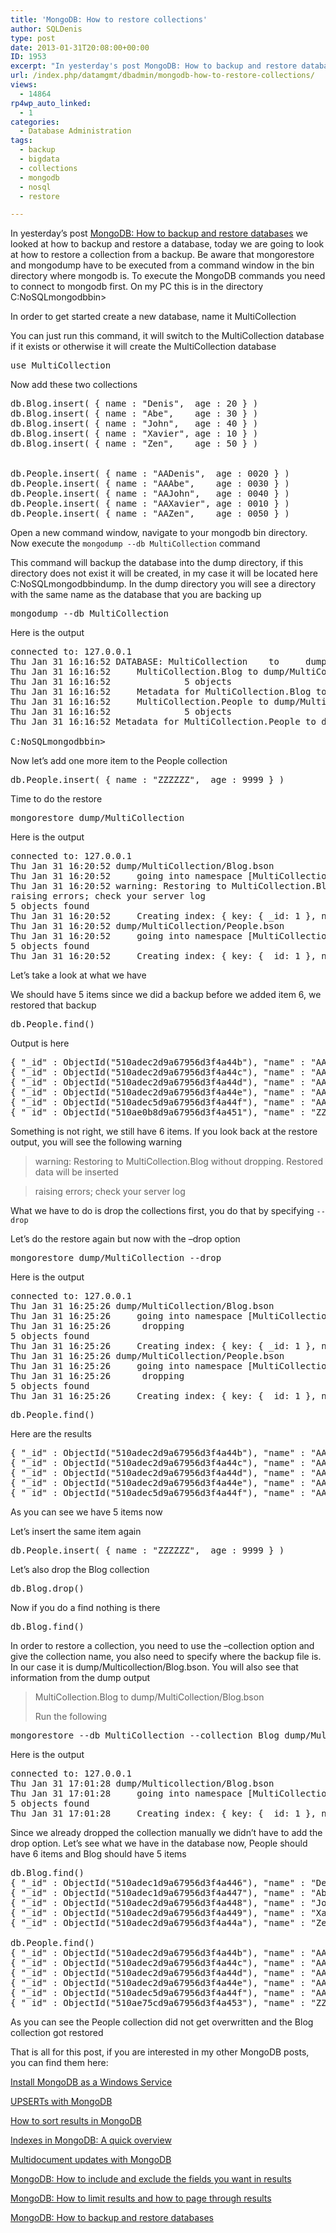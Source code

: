 ```yaml
---
title: 'MongoDB: How to restore collections'
author: SQLDenis
type: post
date: 2013-01-31T20:08:00+00:00
ID: 1953
excerpt: "In yesterday's post MongoDB: How to backup and restore databases we looked at how to backup and restore a database, today we are going to look at how to restore a collection from a backup. Be aware that mongorestore and mongodump have to be executed fro&hellip;"
url: /index.php/datamgmt/dbadmin/mongodb-how-to-restore-collections/
views:
  - 14864
rp4wp_auto_linked:
  - 1
categories:
  - Database Administration
tags:
  - backup
  - bigdata
  - collections
  - mongodb
  - nosql
  - restore

---
```

In yesterday&#8217;s post [MongoDB: How to backup and restore databases][1] we looked at how to backup and restore a database, today we are going to look at how to restore a collection from a backup. Be aware that mongorestore and mongodump have to be executed from a command window in the bin directory where mongodb is. To execute the MongoDB commands you need to connect to mongodb first. On my PC this is in the directory C:NoSQLmongodbbin>

In order to get started create a new database, name it MultiCollection 

You can just run this command, it will switch to the MultiCollection database if it exists or otherwise it will create the MultiCollection database

<pre>use MultiCollection</pre>

Now add these two collections

<pre>db.Blog.insert( { name : "Denis",  age : 20 } )
db.Blog.insert( { name : "Abe",    age : 30 } )
db.Blog.insert( { name : "John",   age : 40 } )
db.Blog.insert( { name : "Xavier", age : 10 } )
db.Blog.insert( { name : "Zen",    age : 50 } )


db.People.insert( { name : "AADenis",  age : 0020 } )
db.People.insert( { name : "AAAbe",    age : 0030 } )
db.People.insert( { name : "AAJohn",   age : 0040 } )
db.People.insert( { name : "AAXavier", age : 0010 } )
db.People.insert( { name : "AAZen",    age : 0050 } )</pre>

Open a new command window, navigate to your mongodb bin directory. Now execute the `mongodump --db MultiCollection` command
  
This command will backup the database into the dump directory, if this directory does not exist it will be created, in my case it will be located here C:NoSQLmongodbbindump. In the dump directory you will see a directory with the same name as the database that you are backing up

<pre>mongodump --db MultiCollection</pre>

Here is the output

<pre>connected to: 127.0.0.1
Thu Jan 31 16:16:52 DATABASE: MultiCollection    to     dump/MultiCollection
Thu Jan 31 16:16:52     MultiCollection.Blog to dump/MultiCollection/Blog.bson
Thu Jan 31 16:16:52              5 objects
Thu Jan 31 16:16:52     Metadata for MultiCollection.Blog to dump/MultiCollection/Blog.metadata.json
Thu Jan 31 16:16:52     MultiCollection.People to dump/MultiCollection/People.bson
Thu Jan 31 16:16:52              5 objects
Thu Jan 31 16:16:52 Metadata for MultiCollection.People to dump/MultiCollection/People.metadata.json

C:NoSQLmongodbbin></pre>

Now let&#8217;s add one more item to the People collection

<pre>db.People.insert( { name : "ZZZZZZ",  age : 9999 } )</pre>

Time to do the restore

<pre>mongorestore dump/MultiCollection</pre>

Here is the output

<pre>connected to: 127.0.0.1
Thu Jan 31 16:20:52 dump/MultiCollection/Blog.bson
Thu Jan 31 16:20:52     going into namespace [MultiCollection.Blog]
Thu Jan 31 16:20:52 warning: Restoring to MultiCollection.Blog without dropping. Restored data will be inserted
raising errors; check your server log
5 objects found
Thu Jan 31 16:20:52     Creating index: { key: { _id: 1 }, ns: "MultiCollection.Blog", name: "_id_" }
Thu Jan 31 16:20:52 dump/MultiCollection/People.bson
Thu Jan 31 16:20:52     going into namespace [MultiCollection.People]
5 objects found
Thu Jan 31 16:20:52     Creating index: { key: { _id: 1 }, ns: "MultiCollection.People", name: "_id_" }</pre>

Let&#8217;s take a look at what we have
  
We should have 5 items since we did a backup before we added item 6, we restored that backup

<pre>db.People.find()</pre>

Output is here

<pre>{ "_id" : ObjectId("510adec2d9a67956d3f4a44b"), "name" : "AADenis", "age" : 16 }
{ "_id" : ObjectId("510adec2d9a67956d3f4a44c"), "name" : "AAAbe", "age" : 24 }
{ "_id" : ObjectId("510adec2d9a67956d3f4a44d"), "name" : "AAJohn", "age" : 32 }
{ "_id" : ObjectId("510adec2d9a67956d3f4a44e"), "name" : "AAXavier", "age" : 8 }
{ "_id" : ObjectId("510adec5d9a67956d3f4a44f"), "name" : "AAZen", "age" : 40 }
{ "_id" : ObjectId("510ae0b8d9a67956d3f4a451"), "name" : "ZZZZZZ", "age" : 9999 }</pre>

Something is not right, we still have 6 items. If you look back at the restore output, you will see the following warning

> warning: Restoring to MultiCollection.Blog without dropping. Restored data will be inserted
  
> raising errors; check your server log

What we have to do is drop the collections first, you do that by specifying `--drop`

Let&#8217;s do the restore again but now with the &#8211;drop option

<pre>mongorestore dump/MultiCollection --drop</pre>

Here is the output 

<pre>connected to: 127.0.0.1
Thu Jan 31 16:25:26 dump/MultiCollection/Blog.bson
Thu Jan 31 16:25:26     going into namespace [MultiCollection.Blog]
Thu Jan 31 16:25:26      dropping
5 objects found
Thu Jan 31 16:25:26     Creating index: { key: { _id: 1 }, ns: "MultiCollection.Blog", name: "_id_" }
Thu Jan 31 16:25:26 dump/MultiCollection/People.bson
Thu Jan 31 16:25:26     going into namespace [MultiCollection.People]
Thu Jan 31 16:25:26      dropping
5 objects found
Thu Jan 31 16:25:26     Creating index: { key: { _id: 1 }, ns: "MultiCollection.People", name: "_id_" }</pre>

<pre>db.People.find()</pre>

Here are the results

<pre>{ "_id" : ObjectId("510adec2d9a67956d3f4a44b"), "name" : "AADenis", "age" : 16 }
{ "_id" : ObjectId("510adec2d9a67956d3f4a44c"), "name" : "AAAbe", "age" : 24 }
{ "_id" : ObjectId("510adec2d9a67956d3f4a44d"), "name" : "AAJohn", "age" : 32 }
{ "_id" : ObjectId("510adec2d9a67956d3f4a44e"), "name" : "AAXavier", "age" : 8 }
{ "_id" : ObjectId("510adec5d9a67956d3f4a44f"), "name" : "AAZen", "age" : 40 }</pre>

As you can see we have 5 items now

Let&#8217;s insert the same item again

<pre>db.People.insert( { name : "ZZZZZZ",  age : 9999 } )</pre>

Let&#8217;s also drop the Blog collection

<pre>db.Blog.drop()</pre>

Now if you do a find nothing is there

<pre>db.Blog.find()</pre>

In order to restore a collection, you need to use the &#8211;collection option and give the collection name, you also need to specify where the backup file is. In our case it is dump/Multicollection/Blog.bson. You will also see that information from the dump output
  


> MultiCollection.Blog to dump/MultiCollection/Blog.bson</p>
Run the following

<pre>mongorestore --db MultiCollection --collection Blog dump/Multicollection/Blog.bson</pre>

Here is the output

<pre>connected to: 127.0.0.1
Thu Jan 31 17:01:28 dump/Multicollection/Blog.bson
Thu Jan 31 17:01:28     going into namespace [MultiCollection.Blog]
5 objects found
Thu Jan 31 17:01:28     Creating index: { key: { _id: 1 }, ns: "MultiCollection.Blog", name: "_id_" }</pre>

Since we already dropped the collection manually we didn&#8217;t have to add the drop option. Let&#8217;s see what we have in the database now, People should have 6 items and Blog should have 5 items

<pre>db.Blog.find()
{ "_id" : ObjectId("510adec1d9a67956d3f4a446"), "name" : "Denis", "age" : 20 }
{ "_id" : ObjectId("510adec1d9a67956d3f4a447"), "name" : "Abe", "age" : 30 }
{ "_id" : ObjectId("510adec2d9a67956d3f4a448"), "name" : "John", "age" : 40 }
{ "_id" : ObjectId("510adec2d9a67956d3f4a449"), "name" : "Xavier", "age" : 10 }
{ "_id" : ObjectId("510adec2d9a67956d3f4a44a"), "name" : "Zen", "age" : 50 }

db.People.find()
{ "_id" : ObjectId("510adec2d9a67956d3f4a44b"), "name" : "AADenis", "age" : 16 }
{ "_id" : ObjectId("510adec2d9a67956d3f4a44c"), "name" : "AAAbe", "age" : 24 }
{ "_id" : ObjectId("510adec2d9a67956d3f4a44d"), "name" : "AAJohn", "age" : 32 }
{ "_id" : ObjectId("510adec2d9a67956d3f4a44e"), "name" : "AAXavier", "age" : 8 }
{ "_id" : ObjectId("510adec5d9a67956d3f4a44f"), "name" : "AAZen", "age" : 40 }
{ "_id" : ObjectId("510ae75cd9a67956d3f4a453"), "name" : "ZZZZZZ", "age" : 9999 }</pre>

As you can see the People collection did not get overwritten and the Blog collection got restored

That is all for this post, if you are interested in my other MongoDB posts, you can find them here:
  
[Install MongoDB as a Windows Service][2]
  
[UPSERTs with MongoDB][3]
  
[How to sort results in MongoDB][4]
  
[Indexes in MongoDB: A quick overview][5]
  
[Multidocument updates with MongoDB][6]
  
[MongoDB: How to include and exclude the fields you want in results][7]
  
[MongoDB: How to limit results and how to page through results][8]
  
[MongoDB: How to backup and restore databases][1]

 [1]: /index.php/DataMgmt/DBAdmin/MSSQLServerAdmin/mongodb-backup-and-restore-databases
 [2]: /index.php/DataMgmt/DBProgramming/creating-mongodb-as-a-service
 [3]: /index.php/DataMgmt/DBProgramming/doing-upserts-in-mongodb
 [4]: /index.php/DataMgmt/DBProgramming/mongodb-how-to-sort-results
 [5]: /index.php/DataMgmt/DBProgramming/indexes-in-mongodb
 [6]: /index.php/DataMgmt/DBProgramming/multidocument-updates-with-mongodb
 [7]: /index.php/DataMgmt/DBProgramming/mongodb-how-to-include-and
 [8]: /index.php/DataMgmt/DBAdmin/MSSQLServerAdmin/mongodb-how-to-limit-results